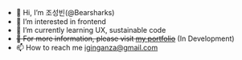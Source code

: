 - 👋 Hi, I’m 조성빈(@Bearsharks)
- 👀 I’m interested in frontend
- 🌱 I’m currently learning UX, sustainable code
- ~~💞️ For more information, please visit [my portfolio](https://bearsharks.github.io/portfolio/)~~ (In Development)
- 📫 How to reach me [iginganza@gmail.com](mailto:iginganza@gmail.com)
